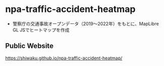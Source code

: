 # npa-traffic-accident-heatmap
- 警察庁の交通事故オープンデータ（2019～2022年）をもとに、MapLibre GL JSでヒートマップを作成
## Public Website
https://shiwaku.github.io/npa-traffic-accident-heatmap/
